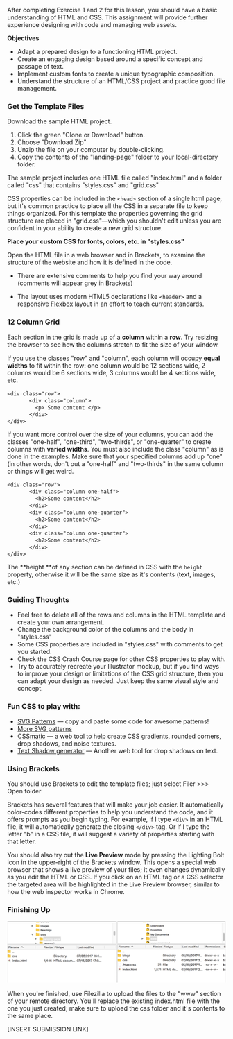 After completing Exercise 1 and 2 for this lesson, you should have a basic understanding of HTML and CSS. This assignment will provide further experience designing with code and managing web assets.

**Objectives**

* Adapt a prepared design to a functioning HTML project.
* Create an engaging design based around a specific concept and passage of text.
* Implement custom fonts to create a unique typographic composition.
* Understand the structure of an HTML/CSS project and practice good file management.

### Get the Template Files

Download the sample HTML project.

1. Click the green "Clone or Download" button.
2. Choose "Download Zip"
3. Unzip the file on your computer by double-clicking. 
4. Copy the contents of the "landing-page" folder to your local-directory folder.

The sample project includes one HTML file called "index.html" and a folder called "css" that contains "styles.css" and "grid.css"

CSS properties can be included in the `<head>` section of a single html page, but it's common practice to place all the CSS in a separate file to keep things organized. For this template the properties governing the grid structure are placed in "grid.css"—which you shouldn't edit unless you are confident in your ability to create a new grid structure.

**Place your custom CSS for fonts, colors, etc. in "styles.css"**

Open the HTML file in a web browser and in Brackets, to examine the structure of the website and how it is defined in the code.

* There are extensive comments to help you find your way around \(comments will appear grey in Brackets\)

* The layout uses modern HTML5 declarations like `<header>` and a responsive [Flexbox](https://internetingishard.com/html-and-css/flexbox/) layout in an effort to teach current standards.

### 12 Column Grid

Each section in the grid is made up of a **column** within a **row**. Try resizing the browser to see how the columns stretch to fit the size of your window.

If you use the classes "row" and "column", each column will occupy **equal widths** to fit within the row: one column would be 12 sections wide, 2 columns would be 6 sections wide, 3 columns would be 4 sections wide, etc.

```
<div class="row">
       <div class="column">
         <p> Some content </p>
       </div>
</div>
```

If you want more control over the size of your columns, you can add the classes "one-half", "one-third", "two-thirds", or "one-quarter" to create columns with **varied widths**. You must also include the class "column" as is done in the examples. Make sure that your specified columns add up "one" \(in other words, don't put a "one-half" and "two-thirds" in the same column or things will get weird.

```
<div class="row">
       <div class="column one-half">
         <h2>Some content</h2>
       </div>
       <div class="column one-quarter">
         <h2>Some content</h2>
       </div>
       <div class="column one-quarter">
         <h2>Some content</h2>
       </div>
</div>
```

The **height **of any section can be defined in CSS with the `height` property, otherwise it will be the same size as it's contents \(text, images, etc.\)

### Guiding Thoughts

* Feel free to delete all of the rows and columns in the HTML template and create your own arrangement. 
* Change the background color of the columns and the body in "styles.css" 
* Some CSS properties are included in "styles.css" with comments to get you started. 
* Check the CSS Crash Course page for other CSS properties to play with. 
* Try to accurately recreate your Illustrator mockup, but if you find ways to improve your design or limitations of the CSS grid structure, then you can adapt your design as needed. Just keep the same visual style and concept. 

### Fun CSS to play with:

* [SVG Patterns](http://www.heropatterns.com/) — copy and paste some code for awesome patterns!
* [More SVG patterns](https://philiprogers.com/svgpatterns/)
* [CSSmatic](http://www.cssmatic.com/) — a web tool to help create CSS gradients, rounded corners, drop shadows, and noise textures.
* [Text Shadow generator](https://css3gen.com/text-shadow/) — Another web tool for drop shadows on text.

### Using Brackets

You should use Brackets to edit the template files; just select Filer &gt;&gt;&gt; Open folder

Brackets has several features that will make your job easier. It automatically color-codes different properties to help you understand the code, and it offers prompts as you begin typing. For example, if I type `<div>` in an HTML file, it will automatically generate the closing `</div>` tag. Or if I type the letter "b" in a CSS file, it will suggest a variety of properties starting with that letter.

You should also try out the **Live Preview** mode by pressing the Lighting Bolt icon in the upper-right of the Brackets window. This opens a special web browser that shows a live preview of your files; it even changes dynamically as you edit the HTML or CSS. If you click on an HTML tag or a CSS selector the targeted area will be highlighted in the Live Preview browser, similar to how the web inspector works in Chrome.

### Finishing Up

![](/unit-1/lesson-2/land-page-ftp.png)

When you're finished, use Filezilla to upload the files to the "www" section of your remote directory. You'll replace the existing index.html file with the one you just created; make sure to upload the css folder and it's contents to the same place.

\[INSERT SUBMISSION LINK\]

